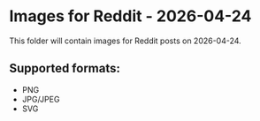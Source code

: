 # Images for Reddit - 2026-04-24

This folder will contain images for Reddit posts on 2026-04-24.

## Supported formats:
- PNG
- JPG/JPEG
- SVG
